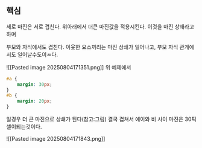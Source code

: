 ## 핵심
세로 마진은 서로 겹친다. 위아래에서 더큰 마진값을 적용시킨다. 이것을 마진 상쇄라고 하며

부모와 자식에서도 겹친다.
이웃한 요소끼리는 마진 상쇄가 일어나고, 부모 자식 관게에서도 일어날수도이ㅆ다.

![[Pasted image 20250804171351.png]]
위 예제에서 
```css
#a {
	margin: 30px;
}
#b {
	margin: 20px;
}
```
일경우 더 큰 마진으로 상쇄가 된다(참고:그림)
결국 겹쳐서 에이와 비 사이 마진은 30픽셀이되는것이다.

![[Pasted image 20250804171843.png]]
```ㅊ
```